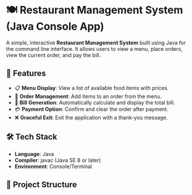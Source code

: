 # 🍽️ Restaurant Management System (Java Console App)

A simple, interactive **Restaurant Management System** built using Java for the command line interface. It allows users to view a menu, place orders, view the current order, and pay the bill.

## 🧾 Features

- 📋 **Menu Display**: View a list of available food items with prices.
- 🛒 **Order Management**: Add items to an order from the menu.
- 🧾 **Bill Generation**: Automatically calculate and display the total bill.
- 💳 **Payment Option**: Confirm and clear the order after payment.
- ❌ **Graceful Exit**: Exit the application with a thank-you message.

## 🛠️ Tech Stack

- **Language**: Java
- **Compiler**: javac (Java SE 8 or later)
- **Environment**: Console/Terminal

## 📁 Project Structure

